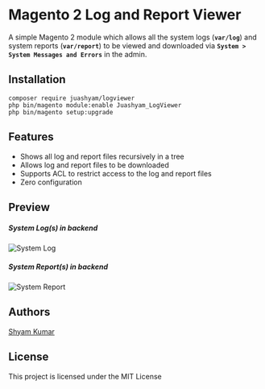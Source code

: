 # Magento 2 Log and Report Viewer

A simple Magento 2 module which allows all the system logs (**`var/log`**) and system reports (**`var/report`**) to be viewed and downloaded via **`System > System Messages and Errors`** in the admin.

## Installation

```
composer require juashyam/logviewer
php bin/magento module:enable Juashyam_LogViewer
php bin/magento setup:upgrade
```

## Features
- Shows all log and report files recursively in a tree
- Allows log and report files to be downloaded
- Supports ACL to restrict access to the log and report files
- Zero configuration 


## Preview

##### System Log(s) in backend
![System Log](https://user-images.githubusercontent.com/13532448/56204450-23cb4c00-6065-11e9-865d-c5a6b2f18073.png)

##### System Report(s) in backend
![System Report](https://user-images.githubusercontent.com/13532448/56204486-39d90c80-6065-11e9-800a-722b241fe914.png)

## Authors

[Shyam Kumar](https://github.com/juashyam)

## License

This project is licensed under the MIT License